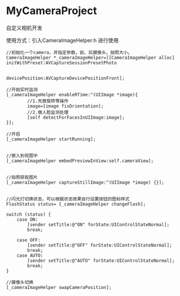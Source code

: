 MyCameraProject
===============
自定义相机开发

使用方式：引入CameraImageHelper.h  进行使用

    //初始化一个camera，并指定参数，前、后摄像头，拍照大小。
    CameraImageHelper *_cameraImageHelper=[[CameraImageHelper alloc] initWithPreset:AVCaptureSessionPresetPhoto
                        
                                                  devicePosition:AVCaptureDevicePositionFront];

    //开始实时监测
    [_cameraImageHelper enableRTime:^(UIImage *image){
            //1.先做旋转等操作
            image=[image fixOrientation];
            //2.做人脸监测处理
            [self detectForFacesInUIImage:image];
    }];
    
    //开启
    [_cameraImageHelper startRunning];
    
    
    //嵌入到视图中
    [_cameraImageHelper embedPreviewInView:self.cameraView];
    
    
    //拍照获取图片
    [_cameraImageHelper captureStillImage:^(UIImage *image) {}];
    
    
    //闪光灯切换状态，可以根据状态效果自行设置按钮的图标样式
    FlashStatus status= [_cameraImageHelper changeFlash];
    
    switch (status) {
        case ON:
            [sender setTitle:@"ON" forState:UIControlStateNormal];
            break;
            
        case OFF:
            [sender setTitle:@"OFF" forState:UIControlStateNormal];
            break;
        case AUTO:
            [sender setTitle:@"AUTO" forState:UIControlStateNormal];
            break;
    }
    
    //摄像头切换
    [_cameraImageHelper swapCameraPosition];
